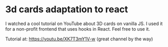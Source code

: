 # 3d cards adaptation to react
 I watched a cool tutorial on YouTube about 3D cards on vanilla JS. I used it for a non-profit frontend that uses hooks in React. Feel free to use it.
 
 Tutorial at: https://youtu.be/XK7T3mY1V-w (great channel by the way)
